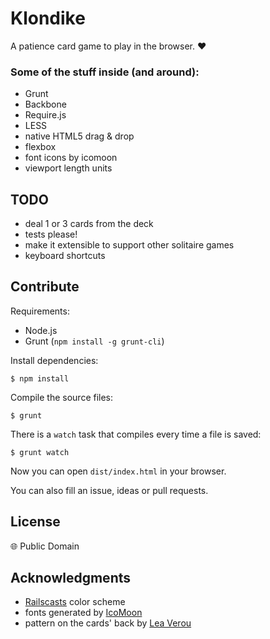 # Klondike

A patience card game to play in the browser. :hearts:

### Some of the stuff inside (and around):

 * Grunt
 * Backbone
 * Require.js
 * LESS
 * native HTML5 drag & drop
 * flexbox
 * font icons by icomoon
 * viewport length units


## TODO

 * deal 1 or 3 cards from the deck
 * tests please!
 * make it extensible to support other solitaire games
 * keyboard shortcuts


## Contribute

Requirements:

 * Node.js
 * Grunt (`npm install -g grunt-cli`)

Install dependencies:

```
$ npm install
```

Compile the source files:

```
$ grunt
```

There is a `watch` task that compiles every time a file is saved:

```
$ grunt watch
```

Now you can open `dist/index.html` in your browser.


You can also fill an issue, ideas or pull requests.


## License

:globe_with_meridians: Public Domain


## Acknowledgments

 * [Railscasts](http://chriskempson.github.io/base16/#railscasts) color scheme
 * fonts generated by [IcoMoon](http://icomoon.io/app)
 * pattern on the cards' back by [Lea Verou](http://lea.verou.me/css3patterns/#shippo)
